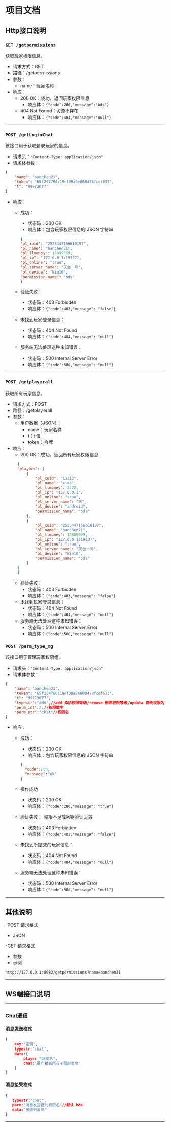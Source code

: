 # 项目文档

## Http接口说明

### `GET /getpermissions`

获取玩家权限信息。

- 请求方式：GET
- 路径：/getpermissions
- 参数：
  - name：玩家名称
- 响应：
  - 200 OK：成功，返回玩家权限信息
    - 响应体：`{"code":200,"message":"bds"}`
  - 404 Not Found：资源不存在
    - 响应体：`{"code":404,"message":"null"}`
---
### `POST /getLoginChat`

该接口用于获取登录玩家的信息。
- 请求头：`"Content-Type: application/json"`
- 请求体参数：
```json
{
    "name": "banchen21",
    "token": "65f254760c19ef38a9e808478fcef633",
    "t": "99973077"
}
```
- 响应：
  - 成功：
    - 状态码：200 OK
    - 响应体：包含玩家权限信息的 JSON 字符串
    ```json
    {
    "pl_xuid": "2535447156610197",
    "pl_name": "banchen21",
    "pl_llmoney": 18889699,
    "pl_ip": "127.0.0.1:19137",
    "pl_online": "true",
    "pl_server_name": "天台一号",
    "pl_device": "Win10",
    "permission_name": "bds"
    }
    ```

  - 验证失败：
    - 状态码：403 Forbidden
    - 响应体：`{"code":403,"message": "false"}`
  - 未找到玩家登录信息：
    - 状态码：404 Not Found
    - 响应体：`{"code":404,"message": "null"}`
  - 服务端无法处理这种未知错误：
    - 状态码：500 Internal Server Error
    - 响应体：`{"code":500,"message": "null"}`
---
### `POST /getplayerall`

获取所有玩家信息。

- 请求方式：POST
- 路径：/getplayerall
- 参数：
  - 用户数据（JSON）：
    - name：玩家名称
    - t：t 值
    - token：令牌
- 响应：
  - 200 OK：成功，返回所有玩家权限信息
  ```json
    {
    "players": [
        {
            "pl_xuid": "13213",
            "pl_name": "xiao",
            "pl_llmoney": 2222,
            "pl_ip": "127.0.0.1",
            "pl_online": "true",
            "pl_server_name": "零",
            "pl_device": "android",
            "permission_name": "bds"
        },
        {
            "pl_xuid": "2535447156610197",
            "pl_name": "banchen21",
            "pl_llmoney": 18889699,
            "pl_ip": "127.0.0.1:19137",
            "pl_online": "true",
            "pl_server_name": "天台一号",
            "pl_device": "Win10",
            "permission_name": "bds"
        }
    ]
    }
    ```
  - 验证失败：
    - 状态码：403 Forbidden
    - 响应体：`{"code":403,"message": "false"}`
  - 未找到玩家登录信息：
    - 状态码：404 Not Found
    - 响应体：`{"code":404,"message": "null"}`
  - 服务端无法处理这种未知错误：
    - 状态码：500 Internal Server Error
    - 响应体：`{"code":500,"message": "null"}`

### `POST /perm_type_mg`
该接口用于管理玩家权限组。
- 请求头：`"Content-Type: application/json"`
- 请求体参数：
```json
{
    "name": "banchen21",
    "token": "65f254760c19ef38a9e808478fcef633",
    "t": "99973077",
    "typestr":"add",//add 添加权限等级/remove 删除权限等级/updata 修改权限名
    "perm_int":2,//权限数字
    "perm_str":"chat"//权限名
}
```
- 响应：
  - 成功：
    - 状态码：200 OK
    - 响应体：包含玩家权限信息的 JSON 字符串
    ```json
    {
      "code":200,
      "message":"ok"
    }
    ```

  - 操作成功
    - 状态码：200 OK
    - 响应体：`{"code":200,"message": "true"}`
  - 验证失败： 权限不足或密钥验证无效
    - 状态码：403 Forbidden
    - 响应体：`{"code":403,"message": "false"}`
  - 未找到所提交的玩家信息：
    - 状态码：404 Not Found
    - 响应体：`{"code":404,"message": "null"}`
  - 服务端无法处理这种未知错误：
    - 状态码：500 Internal Server Error
    - 响应体：`{"code":500,"message": "null"}`
---
## 其他说明
 -POST 请求格式
 - JSON

-GET 请求格式
 - 参数
 - 示例
```
http://127.0.0.1:8082/getpermissions?name=banchen21
```
---
## WS端接口说明
---
### Chat通信
#### 消息发送格式
```json
{
    key:"密钥",
    typestr:"chat",
    data:{
        player:"玩家名",
        chat:"要广播到所有子服的消息"
    }
}
```
#### 消息接受格式
 ```json
 {
    typestr:"chat",
    perm:"消息发送者的权限名"//默认 bds
    data:"接收到消息"
 }
 ```
 ---
